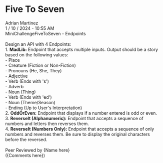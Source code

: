 <h1>Five To Seven</h1>
Adrian Martinez<br>
1 / 10 / 2024 - 10:55 AM<br>
MiniChallengeFiveToSeven  - Endpoints<br><br>
Design an API with 4 Endpoints:<br>
    1. <b>MadLib:</b> Endpoint that accepts multiple inputs.  Output should be a story based on the following values:<br>
      - Place<br>
      - Creature (Fiction or Non-Fiction)<br>
      - Pronouns (He, She, They)<br>
      - Adjective<br>
      - Verb (Ends with 's')<br>
      - Adverb<br>
      - Noun (Thing)<br>
      - Verb (Ends with 'ed')<br>
      - Noun (Theme/Season)<br>
      - Ending (Up to User's Interpretation)<br>
    2. <b>OddOrEven:</b> Endpoint that displays if a number entered is odd or even.<br>
    3. <b>ReverseIt (Alphanumeric):</b> Endpoint that accepts a sequence of numbers and letters then reverses them.<br>
    4. <b>ReverseIt (Numbers Only):</b> Endpoint that accepts a sequence of only numbers and reverses them.  Be sure to display the original characters before the reversed.<br>
<br>
Peer Reviewed by {Name here}<br> 
({Comments here})
